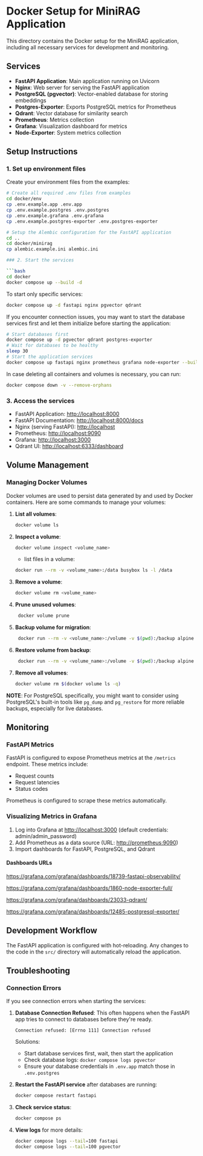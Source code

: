 # Docker Setup for MiniRAG Application

This directory contains the Docker setup for the MiniRAG application, including all necessary services for development and monitoring.

## Services

- **FastAPI Application**: Main application running on Uvicorn
- **Nginx**: Web server for serving the FastAPI application
- **PostgreSQL (pgvector)**: Vector-enabled database for storing embeddings
- **Postgres-Exporter**: Exports PostgreSQL metrics for Prometheus
- **Qdrant**: Vector database for similarity search
- **Prometheus**: Metrics collection
- **Grafana**: Visualization dashboard for metrics
- **Node-Exporter**: System metrics collection

## Setup Instructions

### 1. Set up environment files

Create your environment files from the examples:

```bash
# Create all required .env files from examples
cd docker/env
cp .env.example.app .env.app
cp .env.example.postgres .env.postgres
cp .env.example.grafana .env.grafana
cp .env.example.postgres-exporter .env.postgres-exporter

# Setup the Alembic configuration for the FastAPI application
cd ..
cd docker/minirag
cp alembic.example.ini alembic.ini

### 2. Start the services

```bash
cd docker
docker compose up --build -d
```

To start only specific services:

```bash
docker compose up -d fastapi nginx pgvector qdrant
```

If you encounter connection issues, you may want to start the database services first and let them initialize before starting the application:

```bash
# Start databases first
docker compose up -d pgvector qdrant postgres-exporter
# Wait for databases to be healthy
sleep 30
# Start the application services
docker compose up fastapi nginx prometheus grafana node-exporter --build -d
```

In case deleting all containers and volumes is necessary, you can run:

```bash
docker compose down -v --remove-orphans
```

### 3. Access the services

- FastAPI Application: <http://localhost:8000>
- FastAPI Documentation: <http://localhost:8000/docs>
- Nginx (serving FastAPI): <http://localhost>
- Prometheus: <http://localhost:9090>
- Grafana: <http://localhost:3000>
- Qdrant UI: <http://localhost:6333/dashboard>

## Volume Management

### Managing Docker Volumes

Docker volumes are used to persist data generated by and used by Docker containers. Here are some commands to manage your volumes:

1. **List all volumes**:

   ```bash
   docker volume ls
   ```

2. **Inspect a volume**:

   ```bash
   docker volume inspect <volume_name>
   ```

   - list files in a volume:

   ```bash
   docker run --rm -v <volume_name>:/data busybox ls -l /data
   ```

3. **Remove a volume**:

   ```bash
   docker volume rm <volume_name>
   ```

4. **Prune unused volumes**:

   ```bash
    docker volume prune
    ```

5. **Backup volume for migration**:

   ```bash
    docker run --rm -v <volume_name>:/volume -v $(pwd):/backup alpine tar cvf /backup/backup.tar /volume
    ```

6. **Restore volume from backup**:

   ```bash
    docker run --rm -v <volume_name>:/volume -v $(pwd):/backup alpine sh -c "cd /volume && tar xvf /backup/backup.tar --strip 1"
    ```

7. **Remove all volumes**:

    ```bash
    docker volume rm $(docker volume ls -q)
    ```

**NOTE**: For PostgreSQL specifically, you might want to consider using PostgreSQL's built-in tools like `pg_dump` and `pg_restore` for more reliable backups, especially for live databases.

## Monitoring

### FastAPI Metrics

FastAPI is configured to expose Prometheus metrics at the `/metrics` endpoint. These metrics include:

- Request counts
- Request latencies
- Status codes

Prometheus is configured to scrape these metrics automatically.

### Visualizing Metrics in Grafana

1. Log into Grafana at <http://localhost:3000> (default credentials: admin/admin_password)
2. Add Prometheus as a data source (URL: <http://prometheus:9090>)
3. Import dashboards for FastAPI, PostgreSQL, and Qdrant

#### Dashboards URLs

<https://grafana.com/grafana/dashboards/18739-fastapi-observability/>

<https://grafana.com/grafana/dashboards/1860-node-exporter-full/>

<https://grafana.com/grafana/dashboards/23033-qdrant/>

<https://grafana.com/grafana/dashboards/12485-postgresql-exporter/>

## Development Workflow

The FastAPI application is configured with hot-reloading. Any changes to the code in the `src/` directory will automatically reload the application.

## Troubleshooting

### Connection Errors

If you see connection errors when starting the services:

1. **Database Connection Refused**: This often happens when the FastAPI app tries to connect to databases before they're ready.

   ```
   Connection refused: [Errno 111] Connection refused
   ```

   Solutions:
   - Start database services first, wait, then start the application
   - Check database logs: `docker compose logs pgvector`
   - Ensure your database credentials in `.env.app` match those in `.env.postgres`

2. **Restart the FastAPI service** after databases are running:

   ```bash
   docker compose restart fastapi
   ```

3. **Check service status**:

   ```bash
   docker compose ps
   ```

4. **View logs** for more details:

   ```bash
   docker compose logs --tail=100 fastapi
   docker compose logs --tail=100 pgvector
   ```
